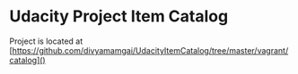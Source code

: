 Udacity Project Item Catalog
=============

Project is located at [https://github.com/divyamamgai/UdacityItemCatalog/tree/master/vagrant/catalog]()